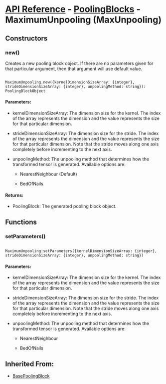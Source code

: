 # [API Reference](../../API.md) - [PoolingBlocks](../PoolingBlocks.md) - MaximumUnpooling (MaxUnpooling)

## Constructors

### new()

Creates a new pooling block object. If there are no parameters given for that particular argument, then that argument will use default value.

```

MaximumUnpooling.new({kernelDimensionSizeArray: {integer}, strideDimensionSizeArray: {integer}, unpoolingMethod: string}): PoolingBlockObject

```

#### Parameters:

* kernelDimensionSizeArray: The dimension size for the kernel. The index of the array represents the dimension and the value represents the size for that particular dimension. 

* strideDimensionSizeArray: The dimension size for the stride. The index of the array represents the dimension and the value represents the size for that particular dimension. Note that the stride moves along one axis completely before incrementing to the next axis.

* unpoolingMethod: The unpooling method that determines how the transformed tensor is generated. Available options are:

	* NearestNeighbour (Default)

	* BedOfNails

#### Returns:

* PoolingBlock: The generated pooling block object.

## Functions

### setParameters()

```

MaximumUnpooling:setParameters({kernelDimensionSizeArray: {integer}, strideDimensionSizeArray: {integer}, unpoolingMethod: string})

```

#### Parameters:

* kernelDimensionSizeArray: The dimension size for the kernel. The index of the array represents the dimension and the value represents the size for that particular dimension. 

* strideDimensionSizeArray: The dimension size for the stride. The index of the array represents the dimension and the value represents the size for that particular dimension. Note that the stride moves along one axis completely before incrementing to the next axis.

* unpoolingMethod: The unpooling method that determines how the transformed tensor is generated. Available options are:

	* NearestNeighbour

	* BedOfNails

## Inherited From:

* [BasePoolingBlock](BasePoolingBlock.md)
